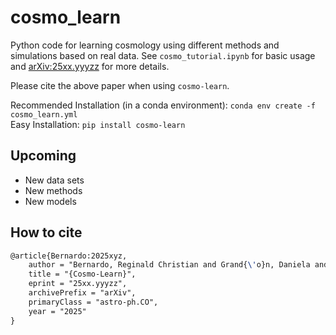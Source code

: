 # cosmo_learn

Python code for learning cosmology using different methods and simulations based on real data. See `cosmo_tutorial.ipynb` for basic usage and [arXiv:25xx.yyyzz](https://arxiv.org/abs/25xx.yyyzz) for more details.

Please cite the above paper when using `cosmo-learn`.

Recommended Installation (in a conda environment): `conda env create -f cosmo_learn.yml` <br />
Easy Installation: `pip install cosmo-learn`

## Upcoming

- New data sets <br />
- New methods <br />
- New models

## How to cite

```latex
@article{Bernardo:2025xyz,
    author = "Bernardo, Reginald Christian and Grand{\'o}n, Daniela and Levi Said, Jackson and C{\'a}rdenas, V{\'\i}ctor H. and Belinario, Gene and Reyes, Reinabelle",
    title = "{Cosmo-Learn}",
    eprint = "25xx.yyyzz",
    archivePrefix = "arXiv",
    primaryClass = "astro-ph.CO",
    year = "2025"
}
```